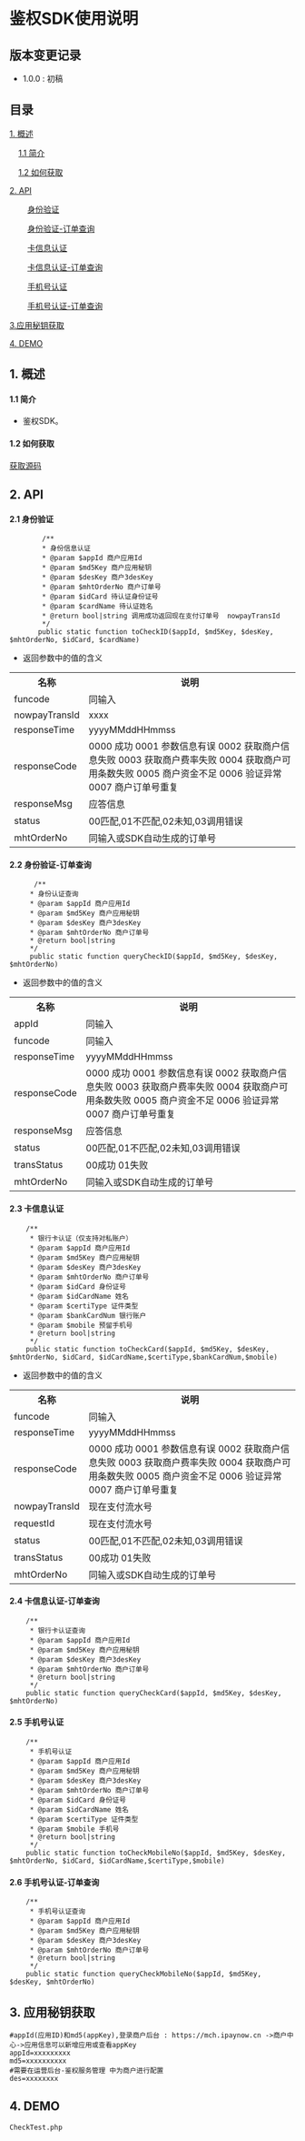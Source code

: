 # 鉴权SDK使用说明 #

## 版本变更记录 ##

- 1.0.0 : 初稿


## 目录 ##

[1. 概述](#1)

&nbsp;&nbsp;&nbsp;&nbsp;[1.1 简介](#1.1)

&nbsp;&nbsp;&nbsp;&nbsp;[1.2 如何获取](#1.2)

[2. API](#2)

&nbsp;&nbsp;&nbsp;&nbsp;&nbsp;&nbsp;&nbsp;&nbsp;[身份验证](#2.1)

&nbsp;&nbsp;&nbsp;&nbsp;&nbsp;&nbsp;&nbsp;&nbsp;[身份验证-订单查询](#2.2)

&nbsp;&nbsp;&nbsp;&nbsp;&nbsp;&nbsp;&nbsp;&nbsp;[卡信息认证](#2.3)

&nbsp;&nbsp;&nbsp;&nbsp;&nbsp;&nbsp;&nbsp;&nbsp;[卡信息认证-订单查询](#2.4)

&nbsp;&nbsp;&nbsp;&nbsp;&nbsp;&nbsp;&nbsp;&nbsp;[手机号认证](#2.5)

&nbsp;&nbsp;&nbsp;&nbsp;&nbsp;&nbsp;&nbsp;&nbsp;[手机号认证-订单查询](#2.6)

[3.应用秘钥获取](#3)

[4. DEMO ](#4)

<h2 id='1'> 1. 概述 </h2>

<h4 id='1.1'> 1.1 简介 </h4>

- 鉴权SDK。

<h4 id='1.2'> 1.2 如何获取 </h4>

[获取源码](https://github.com/ipaynowORG/ipaynow_identity_php.git)


<h2 id='2'> 2. API </h2>


<h4 id='2.1'> 2.1 身份验证</h4>

            /**
            * 身份信息认证
            * @param $appId 商户应用Id
            * @param $md5Key 商户应用秘钥
            * @param $desKey 商户3desKey
            * @param $mhtOrderNo 商户订单号
            * @param $idCard 待认证身份证号
            * @param $cardName 待认证姓名
            * @return bool|string 调用成功返回现在支付订单号  nowpayTransId
            */
           public static function toCheckID($appId, $md5Key, $desKey, $mhtOrderNo, $idCard, $cardName)

- 返回参数中的值的含义

<table>
        <tr>
            <th>名称</th>
            <th>说明</th>
        </tr>
<tr>
            <td>funcode</td>
            <td>同输入</td>
         </tr>
<tr>
<tr>
            <td>nowpayTransId</td>
            <td>xxxx</td>
         </tr>
<tr>
            <td>responseTime</td>
            <td>yyyyMMddHHmmss</td>
         </tr>
<tr>
            <td>responseCode</td>
            <td>0000 成功
                0001 参数信息有误
                0002 获取商户信息失败
                0003 获取商户费率失败
                0004 获取商户可用条数失败
                0005 商户资金不足
                0006 验证异常
                0007 商户订单号重复
            </td>
         </tr>
<tr>
            <td>responseMsg</td>
            <td>应答信息</td>
         </tr>
<tr>
            <td>status</td>
            <td>00匹配,01不匹配,02未知,03调用错误</td>
         </tr>
<tr>
            <td>mhtOrderNo</td>
            <td>同输入或SDK自动生成的订单号</td>
         </tr>
    </table>



<h4 id='2.2'> 2.2 身份验证-订单查询</h4>

          /**
         * 身份认证查询
         * @param $appId 商户应用Id
         * @param $md5Key 商户应用秘钥
         * @param $desKey 商户3desKey
         * @param $mhtOrderNo 商户订单号
         * @return bool|string
         */
         public static function queryCheckID($appId, $md5Key, $desKey, $mhtOrderNo)

- 返回参数中的值的含义

<table>
        <tr>
            <th>名称</th>
            <th>说明</th>
        </tr>
<tr>
            <td>appId</td>
            <td>同输入</td>
         </tr>
<tr>
            <td>funcode</td>
            <td>同输入</td>
         </tr>
<tr>
            <td>responseTime</td>
            <td>yyyyMMddHHmmss</td>
         </tr>
<tr>
            <td>responseCode</td>
            <td>0000 成功
                0001 参数信息有误
                0002 获取商户信息失败
                0003 获取商户费率失败
                0004 获取商户可用条数失败
                0005 商户资金不足
                0006 验证异常
                0007 商户订单号重复
            </td>
         </tr>
<tr>
            <td>responseMsg</td>
            <td>应答信息</td>
         </tr>
<tr>
            <td>status</td>
            <td>00匹配,01不匹配,02未知,03调用错误</td>
         </tr>
<tr>
            <td>transStatus</td>
            <td>00成功  01失败</td>
         </tr>
<tr>
            <td>mhtOrderNo</td>
            <td>同输入或SDK自动生成的订单号</td>
         </tr>
    </table>

<h4 id='2.3'> 2.3 卡信息认证</h4>

        /**
         * 银行卡认证（仅支持对私账户）
         * @param $appId 商户应用Id
         * @param $md5Key 商户应用秘钥
         * @param $desKey 商户3desKey
         * @param $mhtOrderNo 商户订单号
         * @param $idCard 身份证号
         * @param $idCardName 姓名
         * @param $certiType 证件类型
         * @param $bankCardNum 银行账户
         * @param $mobile 预留手机号
         * @return bool|string
         */
        public static function toCheckCard($appId, $md5Key, $desKey, $mhtOrderNo, $idCard, $idCardName,$certiType,$bankCardNum,$mobile)


- 返回参数中的值的含义

<table>
        <tr>
            <th>名称</th>
            <th>说明</th>
        </tr>
<tr>
            <td>funcode</td>
            <td>同输入</td>
         </tr>
<tr>
            <td>responseTime</td>
            <td>yyyyMMddHHmmss</td>
         </tr>
<tr>
            <td>responseCode</td>
            <td>0000 成功
                0001 参数信息有误
                0002 获取商户信息失败
                0003 获取商户费率失败
                0004 获取商户可用条数失败
                0005 商户资金不足
                0006 验证异常
                0007 商户订单号重复
            </td>
         </tr>
<tr>
            <td>nowpayTransId</td>
            <td>现在支付流水号</td>
         </tr>
<tr>
            <td>requestId</td>
            <td>现在支付流水号</td>
         </tr>
<tr>
            <td>status</td>
            <td>00匹配,01不匹配,02未知,03调用错误</td>
         </tr>
<tr>
            <td>transStatus</td>
            <td>00成功  01失败</td>
         </tr>
<tr>
            <td>mhtOrderNo</td>
            <td>同输入或SDK自动生成的订单号</td>
         </tr>
    </table>

<h4 id='2.4'> 2.4 卡信息认证-订单查询</h4>

        /**
         * 银行卡认证查询
         * @param $appId 商户应用Id
         * @param $md5Key 商户应用秘钥
         * @param $desKey 商户3desKey
         * @param $mhtOrderNo 商户订单号
         * @return bool|string
         */
        public static function queryCheckCard($appId, $md5Key, $desKey, $mhtOrderNo)



<h4 id='2.5'> 2.5 手机号认证</h4>

        /**
         * 手机号认证
         * @param $appId 商户应用Id
         * @param $md5Key 商户应用秘钥
         * @param $desKey 商户3desKey
         * @param $mhtOrderNo 商户订单号
         * @param $idCard 身份证号
         * @param $idCardName 姓名
         * @param $certiType 证件类型
         * @param $mobile 手机号
         * @return bool|string
         */
        public static function toCheckMobileNo($appId, $md5Key, $desKey, $mhtOrderNo, $idCard, $idCardName,$certiType,$mobile)

<h4 id='2.6'> 2.6 手机号认证-订单查询</h4>

        /**
         * 手机号认证查询
         * @param $appId 商户应用Id
         * @param $md5Key 商户应用秘钥
         * @param $desKey 商户3desKey
         * @param $mhtOrderNo 商户订单号
         * @return bool|string
         */
        public static function queryCheckMobileNo($appId, $md5Key, $desKey, $mhtOrderNo)

<h2 id='3'> 3. 应用秘钥获取 </h2>

```
#appId(应用ID)和md5(appKey),登录商户后台 : https://mch.ipaynow.cn ->商户中心->应用信息可以新增应用或查看appKey
appId=xxxxxxxxx
md5=xxxxxxxxxx
#需要在运营后台-鉴权服务管理 中为商户进行配置
des=xxxxxxxx
```        

<h2 id='4'> 4. DEMO </h2>

    CheckTest.php

